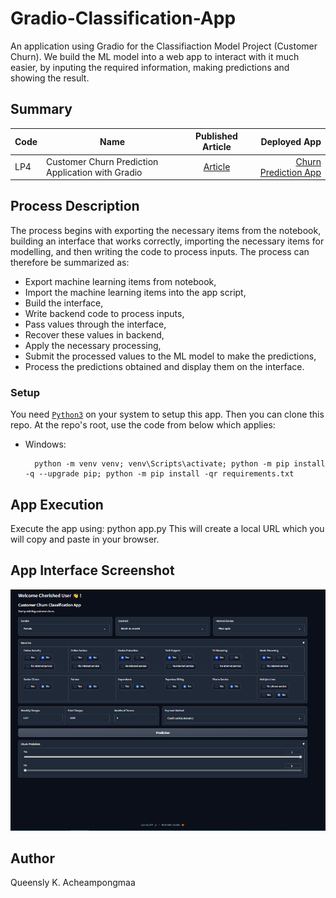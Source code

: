 # Gradio-Classification-App

An application using Gradio for the Classifiaction Model Project (Customer Churn). We build the ML model into a web app to interact with it much easier, by inputing the required information, making predictions and showing the result.

## Summary
| Code      | Name        | Published Article |  Deployed App |
|-----------|-------------|:-------------:|------:|
| LP4 |Customer Churn Prediction Application with Gradio|  [Article](https://medium.com/@qacheampong/customer-churn-prediction-application-with-gradio-c2d444e6af0a/) | [Churn Prediction App](https://huggingface.co/spaces/Queensly/MyGradioApp/) |


## Process Description
The process begins with exporting the necessary items from the notebook, building an interface that works correctly, importing the necessary items for modelling, and then writing the code to process inputs. The process can therefore be summarized as:

* Export machine learning items from notebook,
* Import the machine learning items into the app script,
* Build the interface,
* Write backend code to process inputs,
* Pass values through the interface,
* Recover these values in backend,
* Apply the necessary processing,
* Submit the processed values to the ML model to make the predictions,
* Process the predictions obtained and display them on the interface.

### Setup

You need [`Python3`](https://www.python.org/) on your system to setup this app.
Then you can clone this repo. At the repo's root, use the code from below which applies:

- Windows:
        
        python -m venv venv; venv\Scripts\activate; python -m pip install -q --upgrade pip; python -m pip install -qr requirements.txt  

 
## App Execution
Execute the app using: python app.py This will create a local URL which you will copy and paste in your browser. 


## App Interface Screenshot
![App_Interface](churn_interface.png)

## Author
Queensly K. Acheampongmaa


